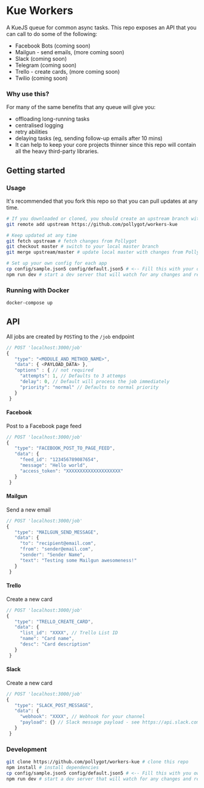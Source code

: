 # Kue Workers

A KueJS queue for common async tasks. This repo exposes an API that you can call to do some of the following:

- Facebook Bots (coming soon)
- Mailgun - send emails, (more coming soon)
- Slack (coming soon)
- Telegram (coming soon)
- Trello - create cards, (more coming soon)
- Twilio (coming soon)

### Why use this?

For many of the same benefits that any queue will give you:
- offloading long-running tasks
- centralised logging
- retry abilities
- delaying tasks (eg, sending follow-up emails after 10 mins)
- It can help to keep your core projects thinner since this repo will contain all the heavy third-party libraries.


## Getting started

### Usage

It's recommended that you fork this repo so that you can pull updates at any time.

```bash
# If you downloaded or cloned, you should create an upstream branch with the original repo
git remote add upstream https://github.com/pollygot/workers-kue

# Keep updated at any time
git fetch upstream # fetch changes from Pollygot
git checkout master # switch to your local master branch
git merge upstream/master # update local master with changes from Pollygot

# Set up your own config for each app
cp config/sample.json5 config/default.json5 # <-- Fill this with your own config
npm run dev # start a dev server that will watch for any changes and recompile
```

### Running with Docker

```bash
docker-compose up
```

## API

All jobs are created by `POST`ing to the `/job` endpoint

```javascript
// POST 'localhost:3000/job'
{
   "type": "<MODULE_AND_METHOD_NAME>",
   "data": { <PAYLOAD_DATA> },
   "options" : { // not required
     "attempts": 1, // Defaults to 3 attemps
     "delay": 0, // Default will process the job immediately
     "priority": "normal" // Defaults to normal priority
   }
 }
```

#### Facebook

Post to a Facebook page feed
```javascript
// POST 'localhost:3000/job'
{
   "type": "FACEBOOK_POST_TO_PAGE_FEED",
   "data": {
     "feed_id": "123456789087654",
     "message": "Hello world",
     "access_token": "XXXXXXXXXXXXXXXXXXXX"
   }
 }
```

#### Mailgun

Send a new email
```javascript
// POST 'localhost:3000/job'
{
   "type": "MAILGUN_SEND_MESSAGE",
   "data": {
     "to": "recipient@email.com",
     "from": "sender@email.com",
     "sender": "Sender Name",
     "text": "Testing some Mailgun awesomeness!"
   }
 }
```

#### Trello

Create a new card
```javascript
// POST 'localhost:3000/job'
{
   "type": "TRELLO_CREATE_CARD",
   "data": {
     "list_id": "XXXX", // Trello List ID
     "name": "Card name",
     "desc": "Card description"
   }
 }
```


#### Slack

Create a new card
```javascript
// POST 'localhost:3000/job'
{
   "type": "SLACK_POST_MESSAGE",
   "data": {
     "webhook": "XXXX", // Webhook for your channel
     "payload": {} // Slack message payload - see https://api.slack.com/docs/messages/builder
   }
 }
```


### Development

```bash
git clone https://github.com/pollygot/workers-kue # clone this repo
npm install # install dependencies
cp config/sample.json5 config/default.json5 # <-- Fill this with you own config
npm run dev # start a dev server that will watch for any changes and recompile

```
